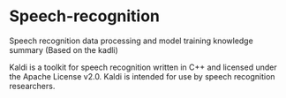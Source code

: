 # Speech-recognition
Speech recognition data processing and model training knowledge summary (Based on the kadli)

Kaldi is a toolkit for speech recognition written in C++ and licensed under the Apache License v2.0. Kaldi is intended for use by speech recognition researchers.
